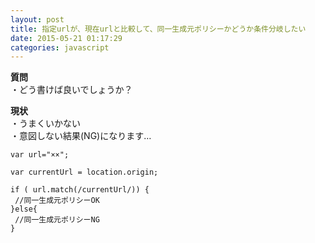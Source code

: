 ```yaml
---
layout: post
title: 指定urlが、現在urlと比較して、同一生成元ポリシーかどうか条件分岐したい
date: 2015-05-21 01:17:29
categories: javascript
---
```

<!-- {% raw %} -->
<p><strong>質問</strong><br>
・どう書けば良いでしょうか？</p>

<p><strong>現状</strong><br>
・うまくいかない<br>
・意図しない結果(NG)になります…</p>

<pre><code>var url="××";

var currentUrl = location.origin;

if ( url.match(/currentUrl/)) {
 //同一生成元ポリシーOK
}else{
 //同一生成元ポリシーNG
}
</code></pre>
<!-- {% endraw %} -->
